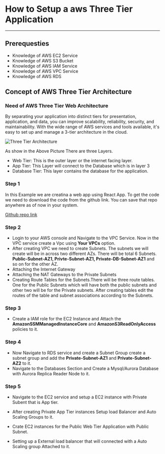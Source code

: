 # How to Setup a aws Three Tier Application
***


## Prerequesties
  * Knowledge of AWS EC2 Service
  * Knowledge of AWS S3 Bucket
  * Knowledge of AWS IAM Service
  * Knowledge of AWS VPC Service
  * Knowledge of AWS RDS

## Concept of AWS Three Tier Architecture

### Need of AWS Three Tier Web Architecture

By separating your application into distinct tiers for presentation, application, and data, you can improve scalability, reliability, security, and maintainability. With the wide range of AWS services and tools available, it's easy to set up and manage a 3-tier architecture in the cloud.

![Three Tier Architecture](https://miro.medium.com/v2/resize:fit:828/format:webp/1*r4vO86K8M9n5WZkqvTfPvg.png)

As show in the Above Picture There are three Layers.
  * Web Tier: This is the outer layer or the internet facing layer.
  * App Tier: This Layer will connect to the Database which is in layer 3
  * Database Tier: This layer contains the database for the application.


### Step 1

In this Example we are creatina a web app using React App. To get the code we need to download the code from the github link.
You can save that repo anywhere as of now in your system.

[Github repo link](https://github.com/aws-samples/aws-three-tier-web-architecture-workshop)

### Step 2

 * Login to your AWS console and Navigate to the VPC Service. Now in the VPC service create a Vpc using **Your VPCs** option.
 * After creating VPC we need to create Subnets. The subnets we will create will be in across two different AZs. There will be total 6 Subnets. **Public-Subnet-AZ1, Privte-Subnet-AZ1, Private-DB-Subnet-AZ1** and so on for the other AZ.
 * Attaching the Internet Gateway
 * Attaching the NAT Gateways to the Private Subnets
 * Creating Route Tables for the Subnets.There will be three route tables. One for the Public Subnets which will have both the public subnets and other two will be for the Private subnets. After creating tables edit the routes of the table and subnet associations according to the Subnets.

### Step 3
* Create a IAM role for the EC2 Instance and Attach the **AmazonSSMManagedInstanceCore** and **AmazonS3ReadOnlyAccess** policies to it.

### Step 4

* Now Navigate to RDS service and create a Subnet Group create a subnet group and add the **Private-Subnet-AZ1** and **Private-Subnet-AZ2** to it.
* Navigate to the Databases Section and Create a Mysql/Aurora Database with Aurora Replica Reader Node to it.


### Step 5
* Navigate to the EC2 service and setup a EC2 instance with Private Subent that is App tier.

* After creating Private App Tier instances Setup load Balancer and Auto Scaling Groups to it.

* Crate EC2 instances for the Public Web Tier Application with Public Subnet. 

* Setting up a External load balancer that will connected with a Auto Scaling group Attached to it.


